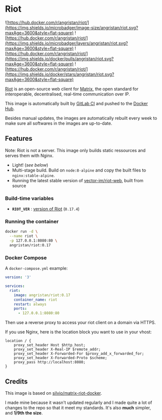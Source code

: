 # Riot

![https://hub.docker.com/r/angristan/riot/](https://img.shields.io/microbadger/image-size/angristan/riot.svg?maxAge=3600&style=flat-square) ![https://hub.docker.com/r/angristan/riot/](https://img.shields.io/microbadger/layers/angristan/riot.svg?maxAge=3600&style=flat-square) ![https://hub.docker.com/r/angristan/riot/](https://img.shields.io/docker/pulls/angristan/riot.svg?maxAge=3600&style=flat-square) ![https://hub.docker.com/r/angristan/riot/](https://img.shields.io/docker/stars/angristan/riot.svg?maxAge=3600&style=flat-square)

[Riot](https://about.riot.im/) is an open-source web client for [Matrix](https://matrix.org/), the open standard for interoperable, decentralised, real-time communication over IP.

This image is automatically built by [GitLab CI](https://gitlab.com/angristan/docker-riot/pipelines) and pushed to the [Docker Hub](https://hub.docker.com/r/angristan/riot/).

Besides manual updates, the images are automatically rebuilt every week to make sure all softwares in the images are up-to-date.

## Features

Note: Riot is not a server. This image only builds static ressources and serves them with Nginx.

- Light! (*see below*)
- Multi-stage build. Build on `node:8-alpine` and copy the built files to `nginx:stable-alpine`.
- Running the latest stable version of [vector-im/riot-web](https://github.com/vector-im/riot-web), built from source

### Build-time variables

- **`RIOT_VER`** : [version of Riot](https://github.com/vector-im/riot-web/releases) (`0.17.4`)

### Running the container

```sh
docker run -d \
  --name riot \
  -p 127.0.0.1:8080:80 \
  angristan/riot:0.17
```

### Docker Compose

A `docker-compose.yml` example:

```yml
version: '3'

services:
  riot:
    image: angristan/riot:0.17
    container_name: riot
    restart: always
    ports:
      - 127.0.0.1:8080:80
```

Then use a reverse proxy to access your riot client on a domain via HTTPS.

If you use Nginx, here is the location block you want to use in your vhost:

```nginx
location / {
    proxy_set_header Host $http_host;
    proxy_set_header X-Real-IP $remote_addr;
    proxy_set_header X-Forwarded-For $proxy_add_x_forwarded_for;
    proxy_set_header X-Forwarded-Proto $scheme;
    proxy_pass http://localhost:8080;
}
```

## Credits

This image is based on [silvio/matrix-riot-docker](https://github.com/silvio/matrix-riot-docker).

I made mine because it wasn't updated regularly and I made quite a lot of changes to the repo so that it meet my standards. It's also **much** simpler, and **1/9th the size**.
